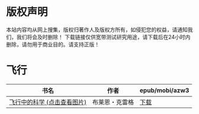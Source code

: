 # 版权声明

本站内容均从网上搜集，版权归著作人及版权方所有，如侵犯您的权益，请通知我们，我们将会及时删除！ 下载链接仅供宽带测试研究用途，请下载后在24小时内删除，请勿用于商业目的。请支持正版！

# 飞行

| 书名 | 作者 | epub/mobi/azw3 |
| --- | --- | --- |
| [飞行中的科学 (点击查看图片)](https://www.dushupai.com/attachment/2024/06/04/b980f037bbb76a5c.jpg) | 布莱恩・克雷格 | [下载](https://url89.ctfile.com/f/31084289-1357020310-213507?p=8866) |
